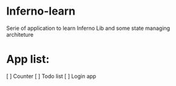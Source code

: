 # Inferno-learn

Serie of application to learn Inferno Lib and some state managing architeture

# App list:

[ ] Counter
[ ] Todo list
[ ] Login app